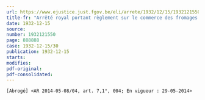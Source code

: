```yaml
---
url: https://www.ejustice.just.fgov.be/eli/arrete/1932/12/15/1932121550/justel
title-fr: "Arrêté royal portant règlement sur le commerce des fromages. (NOTE : Consultation des versions antérieures à partir du 03-07-1998 et mise à jour au 19-05-2014)"
date: 1932-12-15
source:
number: 1932121550
page: 888888
case: 1932-12-15/30
publication: 1932-12-15
starts:
modifies:
pdf-original:
pdf-consolidated:
---
```


`[Abrogé] <AR 2014-05-08/04, art. 7,1°, 004; En vigueur : 29-05-2014>`
